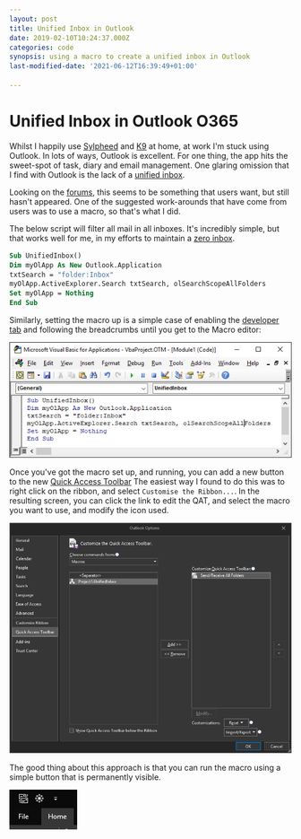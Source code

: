 ```yaml
---
layout: post
title: Unified Inbox in Outlook
date: 2019-02-10T10:24:37.000Z
categories: code
synopsis: using a macro to create a unified inbox in Outlook
last-modified-date: '2021-06-12T16:39:49+01:00'

---
```


# Unified Inbox in Outlook O365

Whilst I happily use [Sylpheed](https://sylpheed.sraoss.jp/en/) and [K9](https://k9mail.github.io/) at home, at work I'm stuck using Outlook. In lots of ways, Outlook is excellent.  For one thing, the app hits the sweet-spot of task, diary and email management.  One glaring omission that I find with Outlook is the lack of a [unified inbox](https://smallbusiness.chron.com/unified-email-mean-36970.html).

Looking on the [forums](https://answers.microsoft.com/en-us/search/search?SearchTerm=unified+inbox&IsSuggestedTerm=false&tab=&isFilterExpanded=false&searchFormBtn=&CurrentScope.ForumName=&CurrentScope.Filter=&ContentTypeScope=#////1), this seems to be something that users want, but still hasn't appeared.  One of the suggested work-arounds that have come from users was to use a macro, so that's what I did.

The below script will filter all mail in all inboxes.  It's incredibly simple, but that works well for me, in my efforts to maintain a [zero inbox](https://www.fastcompany.com/40507663/the-7-step-guide-to-achieving-inbox-zero-and-staying-there-in-2018).

```vb
Sub UnifiedInbox()
Dim myOlApp As New Outlook.Application
txtSearch = "folder:Inbox"
myOlApp.ActiveExplorer.Search txtSearch, olSearchScopeAllFolders
Set myOlApp = Nothing
End Sub
```

Similarly, setting the macro up is a simple case of enabling the [developer tab](https://www.easytweaks.com/add-macros-outlook-2016/) and following the breadcrumbs until you get to the Macro editor:

![image of Macro editor](/images/unifiedInbox_2.png)

Once you've got the macro set up, and running, you can add a new button to the new [Quick Access Toolbar](https://support.microsoft.com/en-gb/office/customize-the-quick-access-toolbar-43fff1c9-ebc4-4963-bdbd-c2b6b0739e52?ui=en-us&rs=en-gb&ad=gb) The easiest way I found to do this was to right click on the ribbon, and select `Customise the Ribbon...`.  In the resulting screen, you can click the link to edit the QAT, and select the macro you want to use, and modify the icon used.

![dialogue box](/images/unifiedInbox_3.png)

The good thing about this approach is that you can run the macro using a simple button that is permanently visible.

![Visible in the quick access toolbar](/images/unifiedInbox_4.png)

